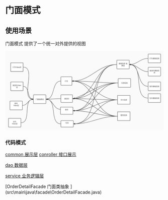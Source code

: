 # 门面模式
## 使用场景 
门面模式 提供了一个统一对外提供的视图


![门面](image\门面模式.jpg)

### 代码模式
[common 展示层](src\main\java\facade\common)
[conroller 接口展示](src\main\java\facade\conroller)

[dao  数据层](src\main\java\facade\dao)

[service 业务逻辑层](src\main\java\facade\service)

[OrderDetailFacade 门面类抽象 ] (src\main\java\facade\OrderDetailFacade.java)
